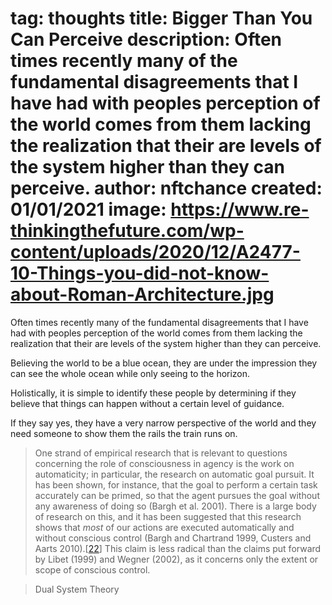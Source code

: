tag: thoughts
title: Bigger Than You Can Perceive
description: Often times recently many of the fundamental disagreements that I have had with peoples perception of the world comes from them lacking the realization that their are levels of the system higher than they can perceive.
author: nftchance
created: 01/01/2021
image: https://www.re-thinkingthefuture.com/wp-content/uploads/2020/12/A2477-10-Things-you-did-not-know-about-Roman-Architecture.jpg
===

Often times recently many of the fundamental disagreements that I have had with peoples perception of the world comes from them lacking the realization that their are levels of the system higher than they can perceive.

Believing the world to be a blue ocean, they are under the impression they can see the whole ocean while only seeing to the horizon.

Holistically, it is simple to identify these people by determining if they believe that things can happen without a certain level of guidance.

If they say yes, they have a very narrow perspective of the world and they need someone to show them the rails the train runs on.

> One strand of empirical research that is relevant to questions concerning the role of consciousness in agency is the work on automaticity; in particular, the research on automatic goal pursuit. It has been shown, for instance, that the goal to perform a certain task accurately can be primed, so that the agent pursues the goal without any awareness of doing so (Bargh et al. 2001). There is a large body of research on this, and it has been suggested that this research shows that *most* of our actions are executed automatically and without conscious control (Bargh and Chartrand 1999, Custers and Aarts 2010).[[22](https://plato.stanford.edu/entries/agency/notes.html#note-22)] This claim is less radical than the claims put forward by Libet (1999) and Wegner (2002), as it concerns only the extent or scope of conscious control.

> Dual System Theory
